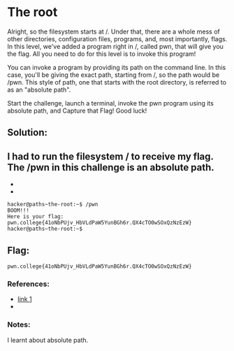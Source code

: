 
# The root
Alright, so the filesystem starts at /. Under that, there are a whole mess of other directories, configuration files, programs, and, most importantly, flags. In this level, we've added a program right in /, called pwn, that will give you the flag. All you need to do for this level is to invoke this program!

You can invoke a program by providing its path on the command line. In this case, you'll be giving the exact path, starting from /, so the path would be /pwn. This style of path, one that starts with the root directory, is referred to as an "absolute path".

Start the challenge, launch a terminal, invoke the pwn program using its absolute path, and Capture that Flag! Good luck!


## Solution:
I had to run the filesystem / to receive my flag. The /pwn in this challenge is an absolute path.
- 
- 
- 

```
hacker@paths~the-root:~$ /pwn
BOOM!!!
Here is your flag:
pwn.college{41oNbPUjv_HbVLdPaW5YunBGh6r.QX4cTO0wSOxQzNzEzW}
hacker@paths~the-root:~$ 
```

## Flag: 

```
pwn.college{41oNbPUjv_HbVLdPaW5YunBGh6r.QX4cTO0wSOxQzNzEzW}
```


### References:

- [link 1](https://pwn.college)
- 
### Notes:
I learnt about absolute path.
